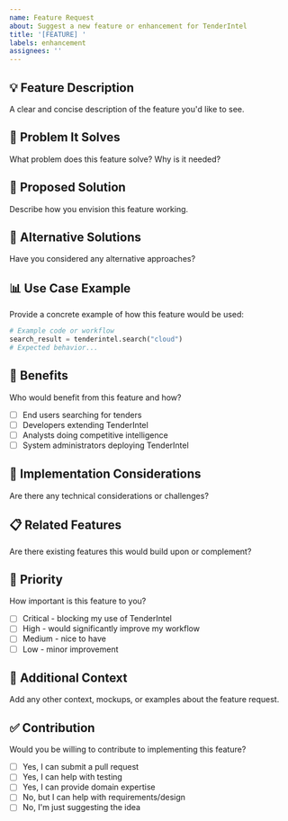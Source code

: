 ```yaml
---
name: Feature Request
about: Suggest a new feature or enhancement for TenderIntel
title: '[FEATURE] '
labels: enhancement
assignees: ''
---
```


## 💡 Feature Description

A clear and concise description of the feature you'd like to see.

## 🎯 Problem It Solves

What problem does this feature solve? Why is it needed?

## 🔧 Proposed Solution

Describe how you envision this feature working.

## 🎨 Alternative Solutions

Have you considered any alternative approaches?

## 📊 Use Case Example

Provide a concrete example of how this feature would be used:

```python
# Example code or workflow
search_result = tenderintel.search("cloud")
# Expected behavior...
```

## 🌟 Benefits

Who would benefit from this feature and how?

- [ ] End users searching for tenders
- [ ] Developers extending TenderIntel
- [ ] Analysts doing competitive intelligence
- [ ] System administrators deploying TenderIntel

## 🚧 Implementation Considerations

Are there any technical considerations or challenges?

## 📋 Related Features

Are there existing features this would build upon or complement?

## 🎯 Priority

How important is this feature to you?

- [ ] Critical - blocking my use of TenderIntel
- [ ] High - would significantly improve my workflow
- [ ] Medium - nice to have
- [ ] Low - minor improvement

## 📝 Additional Context

Add any other context, mockups, or examples about the feature request.

## ✅ Contribution

Would you be willing to contribute to implementing this feature?

- [ ] Yes, I can submit a pull request
- [ ] Yes, I can help with testing
- [ ] Yes, I can provide domain expertise
- [ ] No, but I can help with requirements/design
- [ ] No, I'm just suggesting the idea
